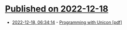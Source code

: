 # [Published on 2022-12-18](index.md)

* [2022-12-18, 06:34:14](https://news.ycombinator.com/item?id=34035533) - [Programming with Unicon [pdf]](http://unicon.org/book/ub-nightly.pdf)
